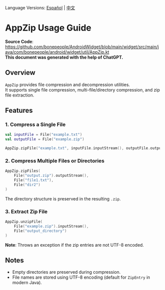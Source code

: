 Language Versions: [Español](./README.es-ES.md) | [中文](./README.zh-CN.md)

# AppZip Usage Guide

**Source Code**: https://github.com/bonepeople/AndroidWidget/blob/main/widget/src/main/java/com/bonepeople/android/widget/util/AppZip.kt  
**This document was generated with the help of ChatGPT.**

## Overview

`AppZip` provides file compression and decompression utilities.  
It supports single file compression, multi-file/directory compression, and zip file extraction.

## Features

### 1. Compress a Single File

```kotlin
val inputFile = File("example.txt")
val outputFile = File("example.zip")

AppZip.zipFile("example.txt", inputFile.inputStream(), outputFile.outputStream())
```

### 2. Compress Multiple Files or Directories

```kotlin
AppZip.zipFiles(
    File("output.zip").outputStream(),
    File("file1.txt"),
    File("dir2")
)
```

The directory structure is preserved in the resulting `.zip`.

### 3. Extract Zip File

```kotlin
AppZip.unzipFile(
    File("example.zip").inputStream(),
    File("output_directory")
)
```

**Note**: Throws an exception if the zip entries are not UTF-8 encoded.

## Notes

- Empty directories are preserved during compression.
- File names are stored using UTF-8 encoding (default for `ZipEntry` in modern Java).
